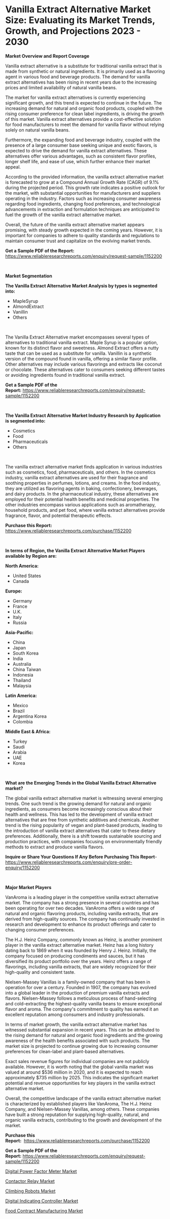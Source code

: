 <p><h1>Vanilla Extract Alternative Market Size: Evaluating its Market Trends, Growth, and Projections 2023 - 2030</h1></p><p><strong>Market Overview and Report Coverage</strong></p>
<p><p>Vanilla extract alternative is a substitute for traditional vanilla extract that is made from synthetic or natural ingredients. It is primarily used as a flavoring agent in various food and beverage products. The demand for vanilla extract alternatives has been rising in recent years due to the increasing prices and limited availability of natural vanilla beans.</p><p>The market for vanilla extract alternatives is currently experiencing significant growth, and this trend is expected to continue in the future. The increasing demand for natural and organic food products, coupled with the rising consumer preference for clean label ingredients, is driving the growth of this market. Vanilla extract alternatives provide a cost-effective solution for food manufacturers to meet the demand for vanilla flavor without relying solely on natural vanilla beans. </p><p>Furthermore, the expanding food and beverage industry, coupled with the presence of a large consumer base seeking unique and exotic flavors, is expected to drive the demand for vanilla extract alternatives. These alternatives offer various advantages, such as consistent flavor profiles, longer shelf life, and ease of use, which further enhance their market appeal.</p><p>According to the provided information, the vanilla extract alternative market is forecasted to grow at a Compound Annual Growth Rate (CAGR) of 9.1% during the projected period. This growth rate indicates a positive outlook for the market, with substantial opportunities for manufacturers and suppliers operating in the industry. Factors such as increasing consumer awareness regarding food ingredients, changing food preferences, and technological advancements in extraction and formulation techniques are anticipated to fuel the growth of the vanilla extract alternative market.</p><p>Overall, the future of the vanilla extract alternative market appears promising, with steady growth expected in the coming years. However, it is important for companies to adhere to quality standards and regulations to maintain consumer trust and capitalize on the evolving market trends.</p></p>
<p><strong>Get a Sample PDF of the Report:</strong> <a href="https://www.reliableresearchreports.com/enquiry/request-sample/1152200">https://www.reliableresearchreports.com/enquiry/request-sample/1152200</a></p>
<p>&nbsp;</p>
<p><strong>Market Segmentation</strong></p>
<p><strong>The Vanilla Extract Alternative Market Analysis by types is segmented into:</strong></p>
<p><ul><li>MapleSyrup</li><li>AlmondExtract</li><li>Vanillin</li><li>Others</li></ul></p>
<p>&nbsp;</p>
<p><p>The Vanilla Extract Alternative market encompasses several types of alternatives to traditional vanilla extract. Maple Syrup is a popular option, known for its distinct flavor and sweetness. Almond Extract offers a nutty taste that can be used as a substitute for vanilla. Vanillin is a synthetic version of the compound found in vanilla, offering a similar flavor profile. Other alternatives may include various flavorings and extracts like coconut or chocolate. These alternatives cater to consumers seeking different tastes or avoiding ingredients found in traditional vanilla extract.</p></p>
<p><strong>Get a Sample PDF of the Report:</strong>&nbsp;<a href="https://www.reliableresearchreports.com/enquiry/request-sample/1152200">https://www.reliableresearchreports.com/enquiry/request-sample/1152200</a></p>
<p>&nbsp;</p>
<p><strong>The Vanilla Extract Alternative Market Industry Research by Application is segmented into:</strong></p>
<p><ul><li>Cosmetics</li><li>Food</li><li>Pharmaceuticals</li><li>Others</li></ul></p>
<p>&nbsp;</p>
<p><p>The vanilla extract alternative market finds application in various industries such as cosmetics, food, pharmaceuticals, and others. In the cosmetics industry, vanilla extract alternatives are used for their fragrance and soothing properties in perfumes, lotions, and creams. In the food industry, they are utilized as flavoring agents in baking, confectionery, beverages, and dairy products. In the pharmaceutical industry, these alternatives are employed for their potential health benefits and medicinal properties. The other industries encompass various applications such as aromatherapy, household products, and pet food, where vanilla extract alternatives provide fragrance, flavor, and potential therapeutic effects.</p></p>
<p><strong>Purchase this Report:</strong>&nbsp; <a href="https://www.reliableresearchreports.com/purchase/1152200">https://www.reliableresearchreports.com/purchase/1152200</a></p>
<p>&nbsp;</p>
<p><strong>In terms of Region, the Vanilla Extract Alternative Market Players available by Region are:</strong></p>
<p>
    <p> <strong> North America: </strong>
        <ul>
            <li>United States</li>
            <li>Canada</li>
        </ul>
        </p> 
    <p> <strong> Europe: </strong>
        <ul>
            <li>Germany</li>
            <li>France</li>
            <li>U.K.</li>
            <li>Italy</li>
            <li>Russia</li>
        </ul>
        </p> 
    <p> <strong> Asia-Pacific: </strong>
        <ul>
            <li>China</li>
            <li>Japan</li>
            <li>South Korea</li>
            <li>India</li>
            <li>Australia</li>
            <li>China Taiwan</li>
            <li>Indonesia</li>
            <li>Thailand</li>
            <li>Malaysia</li>
        </ul>
        </p> 
    <p> <strong> Latin America: </strong>
        <ul>
            <li>Mexico</li>
            <li>Brazil</li>
            <li>Argentina Korea</li>
            <li>Colombia</li>
        </ul>
        </p> 
    <p> <strong> Middle East & Africa: </strong>
        <ul>
            <li>Turkey</li>
            <li>Saudi</li>
            <li>Arabia</li>
            <li>UAE</li>
            <li>Korea</li>
        </ul>
    </p>
    </p>
<p>&nbsp;</p>
<p><strong>What are the Emerging Trends in the Global Vanilla Extract Alternative market?</strong></p>
<p><p>The global vanilla extract alternative market is witnessing several emerging trends. One such trend is the growing demand for natural and organic ingredients, as consumers become increasingly conscious about their health and wellness. This has led to the development of vanilla extract alternatives that are free from synthetic additives and chemicals. Another trend is the rising popularity of vegan and plant-based products, leading to the introduction of vanilla extract alternatives that cater to these dietary preferences. Additionally, there is a shift towards sustainable sourcing and production practices, with companies focusing on environmentally friendly methods to extract and produce vanilla flavors.</p></p>
<p><strong>Inquire or Share Your Questions If Any Before Purchasing This Report</strong>- <a href="https://www.reliableresearchreports.com/enquiry/pre-order-enquiry/1152200">https://www.reliableresearchreports.com/enquiry/pre-order-enquiry/1152200</a></p>
<p>&nbsp;</p>
<p><strong>Major Market Players</strong></p>
<p><p>VanAroma is a leading player in the competitive vanilla extract alternative market. The company has a strong presence in several countries and has been operating for over two decades. VanAroma offers a wide range of natural and organic flavoring products, including vanilla extracts, that are derived from high-quality sources. The company has continually invested in research and development to enhance its product offerings and cater to changing consumer preferences.</p><p>The H.J. Heinz Company, commonly known as Heinz, is another prominent player in the vanilla extract alternative market. Heinz has a long history dating back to 1869 when it was founded by Henry J. Heinz. Initially, the company focused on producing condiments and sauces, but it has diversified its product portfolio over the years. Heinz offers a range of flavorings, including vanilla extracts, that are widely recognized for their high-quality and consistent taste.</p><p>Nielsen-Massey Vanillas is a family-owned company that has been in operation for over a century. Founded in 1907, the company has evolved into a global leader in the production of premium vanilla extracts and flavors. Nielsen-Massey follows a meticulous process of hand-selecting and cold-extracting the highest-quality vanilla beans to ensure exceptional flavor and aroma. The company's commitment to quality has earned it an excellent reputation among consumers and industry professionals.</p><p>In terms of market growth, the vanilla extract alternative market has witnessed substantial expansion in recent years. This can be attributed to the rising demand for natural and organic food ingredients and the growing awareness of the health benefits associated with such products. The market size is projected to continue growing due to increasing consumer preferences for clean-label and plant-based alternatives.</p><p>Exact sales revenue figures for individual companies are not publicly available. However, it is worth noting that the global vanilla market was valued at around $536 million in 2020, and it is expected to reach approximately $735 million by 2025. This indicates the significant market potential and revenue opportunities for key players in the vanilla extract alternative market.</p><p>Overall, the competitive landscape of the vanilla extract alternative market is characterized by established players like VanAroma, The H.J. Heinz Company, and Nielsen-Massey Vanillas, among others. These companies have built a strong reputation for supplying high-quality, natural, and organic vanilla extracts, contributing to the growth and development of the market.</p></p>
<p><strong>Purchase this Report:</strong>&nbsp;&nbsp;<a href="https://www.reliableresearchreports.com/purchase/1152200">https://www.reliableresearchreports.com/purchase/1152200</a></p>
<p></p>
<p><strong>Get a Sample PDF of the Report:</strong>&nbsp;<a href="https://www.reliableresearchreports.com/enquiry/request-sample/1152200">https://www.reliableresearchreports.com/enquiry/request-sample/1152200</a></p>
<p><p><a href="https://medium.com/@lowellgreen2023/digital-power-factor-meter-market-the-key-to-successful-business-strategy-forecast-till-2030-c92080930e6b">Digital Power Factor Meter Market</a></p><p><a href="https://medium.com/@tyreldooley/contactor-relay-market-analysis-its-cagr-market-segmentation-and-global-industry-overview-3aee13165af6">Contactor Relay Market</a></p><p><a href="https://medium.com/@unamorgan6655/climbing-robots-market-competitive-analysis-market-trends-and-forecast-to-2030-6635af18fb03">Climbing Robots Market</a></p><p><a href="https://medium.com/@madelynyost/digital-indicating-controller-market-comprehensive-assessment-by-type-application-and-geography-574b33e341e4">Digital Indicating Controller Market</a></p><p><a href="https://medium.com/@kabirkhanrp23/food-contract-manufacturing-market-outlook-industry-overview-and-forecast-2023-to-2030-458eec93bef3">Food Contract Manufacturing Market</a></p></p>